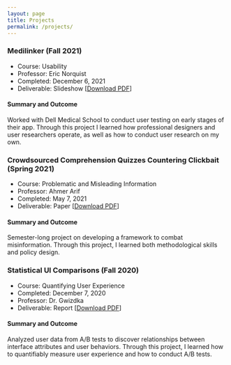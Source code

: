 ```yaml
---
layout: page
title: Projects
permalink: /projects/
---
```

<h3 id="medilinker">Medilinker (Fall 2021)</h3>

<ul>
<li>Course: Usability</li>

<li>Professor: Eric Norquist</li>

<li>Completed: December 6, 2021</li>

<li>Deliverable: Slideshow [<a href="../../../assets/medilinker.pdf">Download PDF</a>]</li>

</ul>

<h4>Summary and Outcome</h4>

Worked with Dell Medical School to conduct user testing on early stages of their app. Through this project I learned how professional designers and user researchers operate, as well as how to conduct user research on my own.

<h3 id="quizzes">Crowdsourced Comprehension Quizzes Countering Clickbait (Spring 2021)</h3>
<ul>
<li>Course: Problematic and Misleading Information</li>

<li>Professor: Ahmer Arif</li>

<li>Completed: May 7, 2021</li>

<li>Deliverable: Paper [<a href="../../../assets/quizzes.pdf">Download PDF</a>]</li>


</ul>

<h4>Summary and Outcome</h4>

Semester-long project on developing a framework to combat misinformation. Through this project, I learned both methodological skills and policy design.

<h3 id="stats">Statistical UI Comparisons (Fall 2020)</h3>
<ul>
<li>Course: Quantifying User Experience</li>

<li>Completed: December 7, 2020</li>

<li>Professor: Dr. Gwizdka</li>

<li>Deliverable: Report [<a href="../../../assets/quant.pdf">Download PDF</a>]</li>

</ul>

<h4>Summary and Outcome</h4>

Analyzed user data from A/B tests to discover relationships between interface attributes and user behaviors. Through this project, I learned how to quantifiably measure user experience and how to conduct A/B tests.
